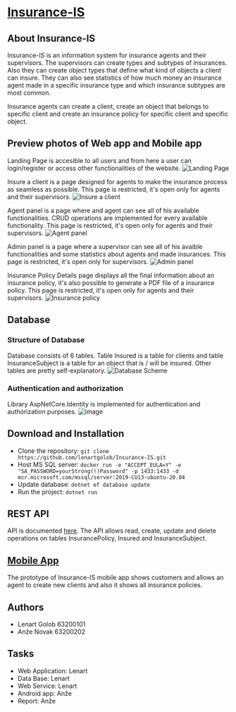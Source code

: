 # [Insurance-IS](https://insurance-is-dev.azurewebsites.net/)

## About Insurance-IS
Insurance-IS is an information system for insurance agents and their supervisors. The supervisors can create types and subtypes of insurances. Also they can create object types that define what kind of objects a client can insure. They can also see statistics of how much money an insurance agent made in a specific insurance type and which insurance subtypes are most common.

Insurance agents can create a client, create an object that belongs to specific client and create an insurance policy for specific client and specific object.

## Preview photos of Web app and Mobile app
Landing Page is accesible to all users and from here a user can login/register or access other functionalities of the website.
![Landing Page](https://user-images.githubusercontent.com/38143019/148383071-24f42adf-155d-44fd-99d0-26ea694326da.png)

Insure a client is a page designed for agents to make the insurance process as seamless as possible. This page is restricted, it's open only for agents and their supervisors. 
![Insure a client](https://user-images.githubusercontent.com/38143019/148383243-cc4b3043-7168-4a77-afbb-bafededca58b.png)

Agent panel is a page where and agent can see all of his available functionalities. CRUD operations are implemented for every available functionality. This page is restricted, it's open only for agents and their supervisors.
![Agent panel](https://user-images.githubusercontent.com/38143019/148383919-76efd993-3cf8-456f-a398-eea45dccf92b.png)

Admin panel is a page where a supervisor can see all of his avaible functionalities and some statistics about agents and made insurances. This page is restricted, it's open only for supervisors.
![Admin panel](https://user-images.githubusercontent.com/38143019/148384602-0acf67e5-cde1-4d20-8944-317be8bcedca.png)

Insurance Policy Details page displays all the final information about an insurance policy, it's also possible to generate a PDF file of a insurance policy. This page is restricted, it's open only for agents and their supervisors.
![Insurance policy](https://user-images.githubusercontent.com/38143019/148384951-e6c0daa3-c7af-4a0c-ac59-fd61dcda86b1.png)


## Database
### Structure of Database
Database consists of 6 tables. Table Insured is a table for clients and table InsuranceSubject is a table for an object that is / will be insured. Other tables are pretty self-explanatory.
![Database Scheme](https://user-images.githubusercontent.com/75984427/148302654-84f8028b-d59d-4351-b285-0e8dd918803c.png)

### Authentication and authorization
Library AspNetCore.Identity is implemented for authentication and authorization purposes.
![image](https://user-images.githubusercontent.com/38143019/148382626-6b79a92e-9bca-4a9c-9b11-55dc2b3fe692.png)

## Download and Installation
* Clone the repository: `git clone https://github.com/lenartgolob/Insurance-IS.git`
* Host MS SQL server: `docker run -e "ACCEPT_EULA=Y" -e "SA_PASSWORD=yourStrong(!)Password" -p 1433:1433 -d mcr.microsoft.com/mssql/server:2019-CU13-ubuntu-20.04`
* Update database: `dotnet ef database update`
* Run the project: `dotnet run`

## REST API
API is documented [here](https://insurance-is-dev.azurewebsites.net/swagger/index.html). The API allows read, create, update and delete operations on tables InsurancePolicy, Insured and InsuranceSubject.

## [Mobile App](https://github.com/anovak8/InsuranceISApp)
The prototype of Insurance-IS mobile app shows customers and allows an agent to create new clients and also it shows all insurance policies.


## Authors
* Lenart Golob 63200101
* Anže Novak 63200202 

## Tasks
 * Web Application: Lenart
 * Data Base: Lenart
 * Web Service: Lenart
 * Android app: Anže
 * Report: Anže
